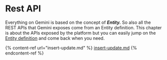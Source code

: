 # Rest API

Everything on Gemini is based on the concept of _**Entity.**_ So also all the REST APIs that Gemini exposes come from an Entity definition. This chapter is about the APIs exposed by the platform but you can easily jump on the [Entity definition](../the-schema-ddd/entities.md) and come back when you need.

{% content-ref url="insert-update.md" %}
[insert-update.md](insert-update.md)
{% endcontent-ref %}
